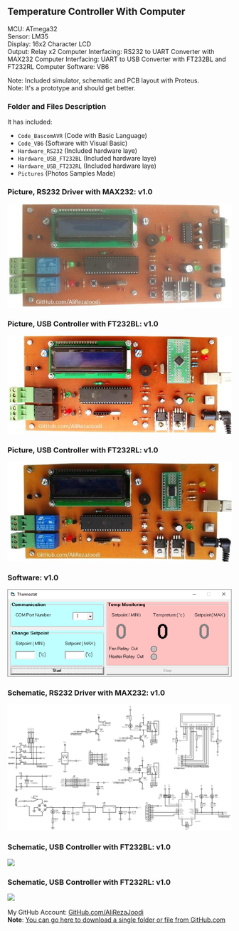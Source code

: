 ## Temperature Controller With Computer
  
MCU:        		ATmega32  
Sensor:     		LM35  
Display:    		16x2 Character LCD  
Output:			Relay	x2
Computer Interfacing:	RS232 to UART Converter with MAX232
Computer Interfacing:	UART to USB Converter with FT232BL and FT232RL 
Computer Software:	VB6

Note: Included simulator, schematic and PCB layout with Proteus.  
Note: It's a prototype and should get better.  

### Folder and Files Description
It has included:
- `Code_BascomAVR` (Code with Basic Language)
- `Code_VB6` (Software with Visual Basic)
- `Hardware_RS232` (Included hardware laye)
- `Hardware_USB_FT232BL` (Included hardware laye)
- `Hardware_USB_FT232RL` (Included hardware laye)
- `Pictures` (Photos Samples Made)

### Picture, RS232 Driver with MAX232: v1.0
![](Pictures/RS232_v1.0.jpg)

### Picture, USB Controller with FT232BL: v1.0
![](Pictures/USB_FT232BL_v1.0.jpg)

### Picture, USB Controller with FT232RL: v1.0
![](Pictures/USB_FT232RL_v1.0.jpg)

### Software: v1.0
![](Code_VB6/v1.0.png)

### Schematic, RS232 Driver with MAX232: v1.0
![](Hardware_RS232/v1.0.png)

### Schematic, USB Controller with FT232BL: v1.0
![](Hardware_FT232BL/v1.0.png)

### Schematic, USB Controller with FT232RL: v1.0
![](Hardware_FT232RL/v1.0.png)


My GitHub Account: [GitHub.com/AliRezaJoodi](https://github.com/AliRezaJoodi)  
**Note**: [You can go here to download a single folder or file from GitHub.com](https://minhaskamal.github.io/DownGit/#/home)
